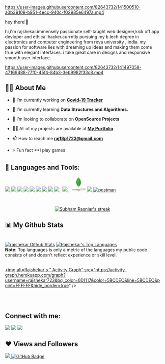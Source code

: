 https://user-images.githubusercontent.com/82643732/141500510-a0b39109-b951-4ecc-940c-f02985e6497a.mp4


hey there!👋


hi,i'm rajshekar.immensely passionate self-taught
web designer,kick off app devloper and ethical hacker.currntly pursuing my b.tech degree in electronics and computer engineering from reva university , india. my passion for software lies with dreaming up ideas and making them come true with elegant interfaces. i take great care in designs and responsive smooth user interface.

https://user-images.githubusercontent.com/82643732/141497058-47169488-77f0-45f4-84b3-3eb9982f33c8.mp4
## 🙋‍♂️ About Me

- 🔭 I’m currently working on **[Covid-19 Tracker](https://covid-19-tracker-e4bda.web.app/)**

- 🌱 I’m currently learning **Data Structures and Algorithms.**

- 👯 I’m looking to collaborate on **OpenSource Projects**

- 👨‍💻 All of my projects are available at **[My Portfolio](https://rajshekar723.com)**

- 📫 How to reach me **raj18p1723@gmail.com**

- ⚡ Fun fact **I play games


## 🚀 Languages and Tools:

<p align="left"> 
    <a href="https://www.java.com" target="_blank"> <img src="https://img.icons8.com/color/48/000000/java-coffee-cup-logo.png"/> </a>
    <a href="https://reactjs.org/" target="_blank"> <img src="https://img.icons8.com/color/48/000000/react-native.png"/> </a>
       <a href="https://spring.io/projects/spring-boot" target="_blank"> <img src="https://img.icons8.com/color/48/000000/spring-logo.png"/> </a> 
    <a href="https://developer.mozilla.org/en-US/docs/Web/JavaScript" target="_blank"> <img src="https://img.icons8.com/color/48/000000/javascript.png"/> </a> 
    <a href="https://www.w3.org/html/" target="_blank"> <img src="https://img.icons8.com/color/48/000000/html-5.png"/> </a> 
    <a href="https://www.w3schools.com/css/" target="_blank"> <img src="https://img.icons8.com/color/48/000000/css3.png"/> </a> 
    <a href="https://getbootstrap.com" target="_blank"> <img src="https://img.icons8.com/color/48/000000/bootstrap.png"/> </a> 
    <a href="https://www.python.org" target="_blank"> <img src="https://img.icons8.com/color/48/000000/python.png"/> </a> 
    <a style="padding-right:8px;" href="https://nodejs.org" target="_blank"> <img src="https://img.icons8.com/color/48/000000/nodejs.png"/> </a> 
    <a style="padding-right:8px;" href="https://www.mysql.com/" target="_blank"> <img src="https://img.icons8.com/fluent/50/000000/mysql-logo.png"/> </a>
    <a href="https://www.mongodb.com/" target="_blank"> <img src="https://raw.githubusercontent.com/devicons/devicon/master/icons/mongodb/mongodb-original-wordmark.svg" alt="mongodb" width="48" height="48"/> </a> 
      <a href="https://firebase.google.com/" target="_blank"> <img src="https://img.icons8.com/color/48/000000/firebase.png"/> </a> 
     <a href="https://postman.com" target="_blank"> <img src="https://www.vectorlogo.zone/logos/getpostman/getpostman-icon.svg" alt="postman" width="45" height="45"/> </a>   
    </p>

<!-- [![React Badge](https://img.shields.io/badge/-React-61DBFB?style=for-the-badge&labelColor=black&logo=react&logoColor=61DBFB)](#)  [![Javascript Badge](https://img.shields.io/badge/-Javascript-F0DB4F?style=for-the-badge&labelColor=black&logo=javascript&logoColor=F0DB4F)](#) [![Typescript Badge](https://img.shields.io/badge/-Typescript-007acc?style=for-the-badge&labelColor=black&logo=typescript&logoColor=007acc)](#) [![Nodejs Badge](https://img.shields.io/badge/-Nodejs-3C873A?style=for-the-badge&labelColor=black&logo=node.js&logoColor=3C873A)](#) [![GraphQL Badge](https://img.shields.io/badge/-GraphQl-e535ab?style=for-the-badge&labelColor=black&logo=node.js&logoColor=e535ab)](#) -->
<br/>

<p align="center">
    <a href="https://github.com/rajshekar723/github-readme-streak-stats">
        <img title="🔥 Get streak stats for your profile at git.io/streak-stats" alt="Subham Raoniar's streak" src="https://github-readme-streak-stats.herokuapp.com/?user=rajshekar723&theme=black-ice&hide_border=true&stroke=0000&background=060A0CD0"/>
    </a>
</p>

## 📊 My Github Stats

  <br/>
    <a href="https://github.com/rajshekar723/github-readme-stats"><img alt="rajshekar Github Stats" src="https://github-readme-stats.vercel.app/api?username=rajshekar723&show_icons=true&count_private=true&theme=react&hide_border=true&bg_color=0D1117" /></a>
  <a href="https://github.com/rajshekar723/github-readme-stats"><img alt="Rajshekar's Top Languages" src="https://github-readme-stats.vercel.app/api/top-langs/?username=&langs_count=8&count_private=true&layout=compact&theme=react&hide_border=true&bg_color=0D1117" /></a>
  <br/>
  <b>Note:</b> Top languages is only a metric of the languages my public code consists of and doesn't reflect experience or skill level.


<br/>
<br/>

<a href="https://github.com/rajshekar723/github-readme-activity-graph"><img alt=Rajshekar's " Activity Graph" src="https://activity-graph.herokuapp.com/graph?username=rajshekar723&bg_color=0D1117&color=5BCDEC&line=5BCDEC&point=FFFFFF&hide_border=true" /></a>

<br/>
<br/>

## Connect with me:
<p align="left">

<a href = "https://www.linkedin.com/in/RAJSHEKAR/"><img src="https://img.icons8.com/fluent/48/000000/linkedin.png"/></a>
<a href = "https://twitter.com/rajshekar"><img src="https://img.icons8.com/fluent/48/000000/twitter.png"/></a>
<a href = "https://www.instagram.com/raj_shekar_it_is/"><img src="https://img.icons8.com/fluent/48/000000/instagram-new.png"/></a>


</p>

## ❤ Views and Followers
<a href="https://github.com/Meghna-DAS/github-profile-views-counter">
    <img src="https://komarev.com/ghpvc/?username=rajshekar723">
</a>
<a href="https://github.com/rajshekar723?tab=followers"><img src="https://img.shields.io/github/followers/SubhamRaoniar28?label=Followers&style=social" alt="GitHub Badge"></a>

